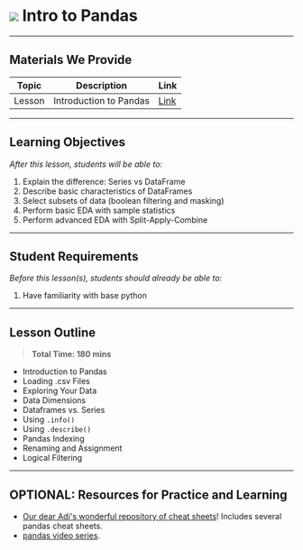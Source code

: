 # ![](https://ga-dash.s3.amazonaws.com/production/assets/logo-9f88ae6c9c3871690e33280fcf557f33.png) Intro to Pandas

---

## Materials We Provide


| Topic | Description | Link |
| --- | --- | --- |
| Lesson | Introduction to Pandas | [Link](./intro-to-pandas-starter-code.ipynb)|

---

## Learning Objectives

*After this lesson, students will be able to:*

1. Explain the difference: Series vs DataFrame
1. Describe basic characteristics of DataFrames
1. Select subsets of data (boolean filtering and masking)
1. Perform basic EDA with sample statistics
1. Perform advanced EDA with Split-Apply-Combine

---

## Student Requirements

*Before this lesson(s), students should already be able to:*

1. Have familiarity with base python

---

## Lesson Outline

> **Total Time: 180 mins**

- Introduction to Pandas 
- Loading .csv Files
- Exploring Your Data
- Data Dimensions
- Dataframes vs. Series
- Using `.info()`
- Using `.describe()`
- Pandas Indexing
- Renaming and Assignment
- Logical Filtering

---

## OPTIONAL: Resources for Practice and Learning
- [Our dear Adi's wonderful repository of cheat sheets](https://github.com/AdiBro/Data-Science-Resources/tree/master/Cheat-Sheets)! Includes several pandas cheat sheets.
- [pandas video series](https://www.dataschool.io/easier-data-analysis-with-pandas/). 
